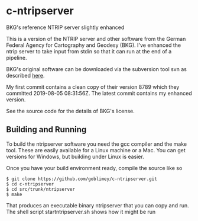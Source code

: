 # c-ntripserver
BKG's reference NTRIP server slightly enhanced

This is a version of the NTRIP server and other software
from the
German Federal Agency for Cartography and Geodesy (BKG).
I've enhanced the ntrip server to take input from stdin
so that it can run at the end of a pipeline.

BKG's original software can be downloaded via the subversion tool svn
as described
[here](https://software.rtcm-ntrip.org/).

My first commit contains a clean copy of their version
8789 which they committed 2019-08-05 08:31:56Z.
The latest commit contains my enhanced version.

See the source code for the details of BKG's license.


## Building and Running

To build the ntripserver software you need the gcc compiler and the make tool.
These are easily available for a Linux machine or a Mac.
You can get versions for Windows, but building under Linux is easier.

Once you have your build environment ready, compile the source like so

```
$ git clone https://github.com/goblimey/c-ntripserver.git
$ cd c-ntripserver
$ cd src/trunk/ntripserver
$ make
```

That produces an executable binary ntripserver that you can copy and run.
The shell script startntripserver.sh shows how it might be run
